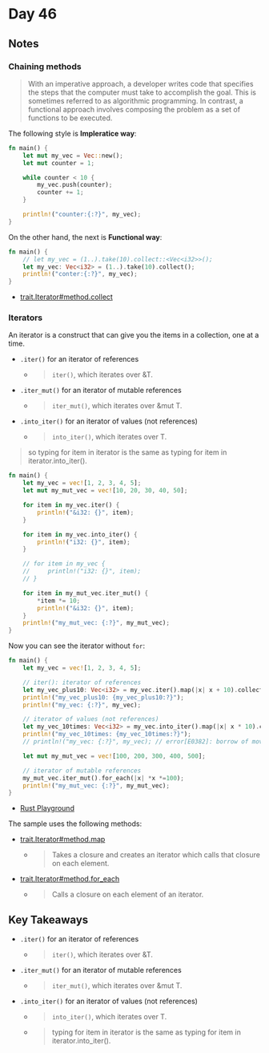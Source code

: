 # Day 46

## Notes

### Chaining methods

> With an imperative approach, a developer writes code that specifies the steps that the computer must take to accomplish the goal. This is sometimes referred to as algorithmic programming. In contrast, a functional approach involves composing the problem as a set of functions to be executed.

The following style is **Impleratice way**:

```rust
fn main() {
    let mut my_vec = Vec::new();
    let mut counter = 1;

    while counter < 10 {
        my_vec.push(counter);
        counter += 1;
    }

    println!("counter:{:?}", my_vec);
}
```

On the other hand, the next is **Functional way**:

```rust
fn main() {
    // let my_vec = (1..).take(10).collect::<Vec<i32>>();
    let my_vec: Vec<i32> = (1..).take(10).collect();
    println!("conter:{:?}", my_vec);
}
```

- [trait.Iterator#method.collect](https://doc.rust-lang.org/std/iter/trait.Iterator.html#method.collect)

### Iterators

An iterator is a construct that can give you the items in a collection, one at a time. 

- `.iter()` for an iterator of references
  - > `iter()`, which iterates over &T.
- `.iter_mut()` for an iterator of mutable references
  - > `iter_mut()`, which iterates over &mut T.
- `.into_iter()` for an iterator of values (not references)
  - > `into_iter()`, which iterates over T.

> so typing for item in iterator is the same as typing for item in iterator.into_iter().

```rust
fn main() {
    let my_vec = vec![1, 2, 3, 4, 5];
    let mut my_mut_vec = vec![10, 20, 30, 40, 50];

    for item in my_vec.iter() {
        println!("&i32: {}", item);
    }

    for item in my_vec.into_iter() {
        println!("i32: {}", item);
    }

    // for item in my_vec {
    //     println!("i32: {}", item);
    // }

    for item in my_mut_vec.iter_mut() {
        *item *= 10;
        println!("&i32: {}", item);
    }
    println!("my_mut_vec: {:?}", my_mut_vec);
}
```

Now you can see the iterator without `for`:

```rust
fn main() {
    let my_vec = vec![1, 2, 3, 4, 5];

    // iter(): iterator of references
    let my_vec_plus10: Vec<i32> = my_vec.iter().map(|x| x + 10).collect();
    println!("my_vec_plus10: {my_vec_plus10:?}");
    println!("my_vec: {:?}", my_vec);

    // iterator of values (not references)
    let my_vec_10times: Vec<i32> = my_vec.into_iter().map(|x| x * 10).collect();
    println!("my_vec_10times: {my_vec_10times:?}");
    // println!("my_vec: {:?}", my_vec); // error[E0382]: borrow of moved value: `my_vec`

    let mut my_mut_vec = vec![100, 200, 300, 400, 500];

    // iterator of mutable references
    my_mut_vec.iter_mut().for_each(|x| *x *=100);
    println!("my_mut_vec: {:?}", my_mut_vec);
}
```

- [Rust Playground](https://play.rust-lang.org/?version=stable&mode=debug&edition=2021&gist=c63da56918ce24e3b8cd60217be7be59)

The sample uses the following methods:

- [trait.Iterator#method.map](https://doc.rust-lang.org/std/iter/trait.Iterator.html#method.map)
  - > Takes a closure and creates an iterator which calls that closure on each element.
- [trait.Iterator#method.for_each](https://doc.rust-lang.org/std/iter/trait.Iterator.html#method.for_each)
  - > Calls a closure on each element of an iterator.

## Key Takeaways

- `.iter()` for an iterator of references
  - > `iter()`, which iterates over &T.
- `.iter_mut()` for an iterator of mutable references
  - > `iter_mut()`, which iterates over &mut T.
- `.into_iter()` for an iterator of values (not references)
  - > `into_iter()`, which iterates over T.
  - > typing for item in iterator is the same as typing for item in iterator.into_iter().